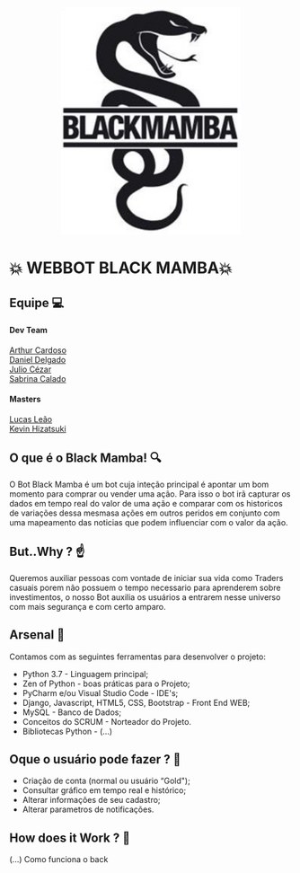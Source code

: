 <div align="center">
    <img src="./logo.jpg" width="320" />
    <div height="50"></div>
</div>


# 💥 WEBBOT  BLACK MAMBA💥

## **Equipe**  💻

#### Dev Team
[Arthur Cardoso](https://gitlab.com/arthur_rinaldi00)  
[Daniel Delgado](https://gitlab.com/DNLMR)  
[Julio Cézar](https://gitlab.com/j.cezar4152)  
[Sabrina Calado](https://gitlab.com/sabrinacalado)

#### Masters
[Lucas Leão](https://gitlab.com/lucasdlg5)  
[Kevin Hizatsuki](https://gitlab.com/kevin799)

## **O que é o Black Mamba!** 🔍

O Bot Black Mamba é um bot cuja inteção principal é apontar um bom momento para comprar ou vender uma ação.
Para isso o bot irã capturar os dados em tempo real do valor de uma ação e comparar com os historicos de variações dessa mesmasa ações em outros peridos em conjunto com uma mapeamento das noticias que podem influenciar com o valor da ação.

## **But..Why ?** ☝️ 

Queremos auxiliar pessoas com vontade de iniciar sua vida como Traders casuais porem não possuem o tempo necessario para aprenderem sobre investimentos, o nosso Bot auxilia os usuários a entrarem nesse universo com mais segurança e com certo amparo.


## **Arsenal** 🔫

Contamos com as seguintes ferramentas para desenvolver o projeto:

* Python 3.7 - Linguagem principal;
* Zen of Python - boas práticas para o Projeto;
* PyCharm e/ou Visual Studio Code - IDE's;
* Django, Javascript, HTML5, CSS,  Bootstrap - Front End WEB;
* MySQL - Banco de Dados;
* Conceitos do SCRUM - Norteador do Projeto.
* Bibliotecas Python - (...)


## **Oque o usuário pode fazer ?** 🔑

* Criação de conta (normal ou usuário “Gold");
* Consultar gráfico em tempo real e histórico;
* Alterar informações de seu cadastro;
* Alterar parametros de notificações.

## **How does it Work ?** 👷

(...) Como funciona o back




